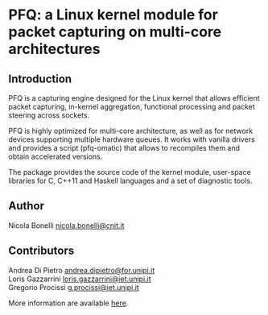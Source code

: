PFQ: a Linux kernel module for packet capturing on multi-core architectures
===========================================================================

Introduction
------------

PFQ is a capturing engine designed for the Linux kernel that allows efficient 
packet capturing, in-kernel aggregation, functional processing and packet steering 
across sockets. 

PFQ is highly optimized for multi-core architecture, as well as for network 
devices supporting multiple hardware queues. It works with vanilla 
drivers and provides a script (pfq-omatic) that allows to recompiles them 
and obtain accelerated versions.

The package provides the source code of the kernel module, user-space 
libraries for C, C++11 and Haskell languages and a set of diagnostic tools.


Author
------

Nicola Bonelli <nicola.bonelli@cnit.it>  

Contributors
------------

Andrea Di Pietro <andrea.dipietro@for.unipi.it>  
Loris Gazzarrini <loris.gazzarrini@iet.unipi.it>  
Gregorio Procissi <g.procissi@iet.unipi.it>  

More information are available [here][1].


[1]: http://netgroup.iet.unipi.it/software/pfq/
